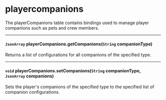 # playercompanions

The playerCompanions table contains bindings used to manage player companions such as pets and crew members.

---

#### `JsonArray` playerCompanions.getCompanions(`String` companionType)

Returns a list of configurations for all companions of the specified type.

---

#### `void` playerCompanions.setCompanions(`String` companionType, `JsonArray` companions)

Sets the player's companions of the specified type to the specified list of companion configurations.
